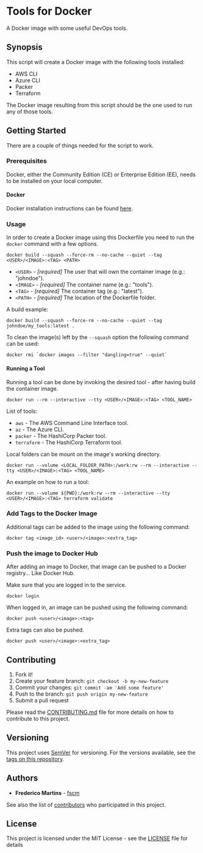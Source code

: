 # Tools for Docker

A Docker image with some useful DevOps tools.

## Synopsis

This script will create a Docker image with the following tools installed:

- AWS CLI
- Azure CLI
- Packer
- Terraform


The Docker image resulting from this script should be the one used to run any
of those tools.

## Getting Started

There are a couple of things needed for the script to work.

### Prerequisites

Docker, either the Community Edition (CE) or Enterprise Edition (EE), needs to
be installed on your local computer.

#### Docker

Docker installation instructions can be found
[here](https://docs.docker.com/install/).

### Usage

In order to create a Docker image using this Dockerfile you need to run the
`docker` command with a few options.

```
docker build --squash --force-rm --no-cache --quiet --tag <USER>/<IMAGE>:<TAG> <PATH>
```

* `<USER>` - *[required]* The user that will own the container image (e.g.: "johndoe").
* `<IMAGE>` - *[required]* The container name (e.g.: "tools").
* `<TAG>` - *[required]* The container tag (e.g.: "latest").
* `<PATH>` - *[required]* The location of the Dockerfile folder.

A build example:

```
docker build --squash --force-rm --no-cache --quiet --tag johndoe/my_tools:latest .
```

To clean the _<none>_ image(s) left by the `--squash` option the following
command can be used:

```
docker rmi `docker images --filter "dangling=true" --quiet`
```

#### Running a Tool

Running a tool can be done by invoking the desired tool - after having build
the container image.

```
docker run --rm --interactive --tty <USER>/<IMAGE>:<TAG> <TOOL_NAME>
```

List of tools:
* `aws` - The AWS Command Line Interface tool.
* `az` - The Azure CLI.
* `packer` - The HashiCorp Packer tool.
* `terraform` - The HashiCorp Terraform tool.

Local folders can be mount on the image's working directory.

```
docker run --volume <LOCAL_FOLDER_PATH>:/work:rw --rm --interactive --tty <USER>/<IMAGE>:<TAG> <TOOL_NAME>
```

An example on how to run a tool:

```
docker run --volume ${PWD}:/work:rw --rm --interactive --tty <USER>/<IMAGE>:<TAG> terraform validate
```

### Add Tags to the Docker Image

Additional tags can be added to the image using the following command:

```
docker tag <image_id> <user>/<image>:<extra_tag>
```

### Push the image to Docker Hub

After adding an image to Docker, that image can be pushed to a Docker
registry... Like Docker Hub.

Make sure that you are logged in to the service.

```
docker login
```

When logged in, an image can be pushed using the following command:

```
docker push <user>/<image>:<tag>
```

Extra tags can also be pushed.

```
docker push <user>/<image>:<extra_tag>
```

## Contributing

1. Fork it!
2. Create your feature branch: `git checkout -b my-new-feature`
3. Commit your changes: `git commit -am 'Add some feature'`
4. Push to the branch: `git push origin my-new-feature`
5. Submit a pull request

Please read the [CONTRIBUTING.md](CONTRIBUTING.md) file for more details on how
to contribute to this project.

## Versioning

This project uses [SemVer](http://semver.org/) for versioning. For the versions
available, see the [tags on this repository](https://github.com/fscm/docker-tools/tags).

## Authors

* **Frederico Martins** - [fscm](https://github.com/fscm)

See also the list of [contributors](https://github.com/fscm/docker-tools/contributors)
who participated in this project.

## License

This project is licensed under the MIT License - see the [LICENSE](LICENSE)
file for details
